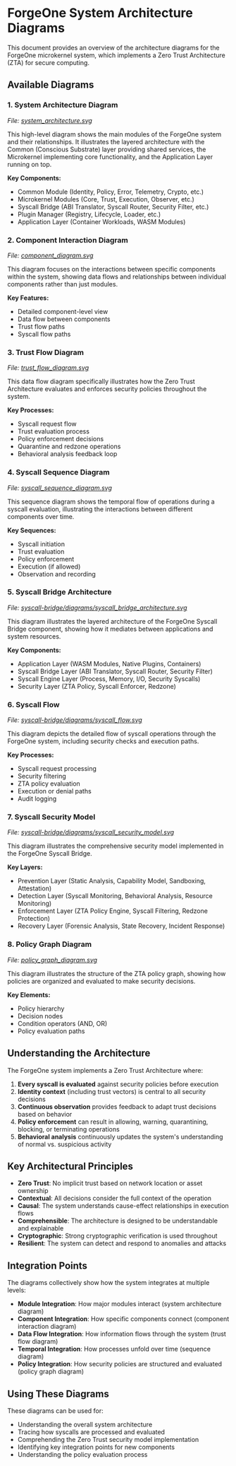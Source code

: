 # ForgeOne System Architecture Diagrams

This document provides an overview of the architecture diagrams for the ForgeOne microkernel system, which implements a Zero Trust Architecture (ZTA) for secure computing.

## Available Diagrams

### 1. System Architecture Diagram
*File: [system_architecture.svg](./system_architecture.svg)*

This high-level diagram shows the main modules of the ForgeOne system and their relationships. It illustrates the layered architecture with the Common (Conscious Substrate) layer providing shared services, the Microkernel implementing core functionality, and the Application Layer running on top.

**Key Components:**
- Common Module (Identity, Policy, Error, Telemetry, Crypto, etc.)
- Microkernel Modules (Core, Trust, Execution, Observer, etc.)
- Syscall Bridge (ABI Translator, Syscall Router, Security Filter, etc.)
- Plugin Manager (Registry, Lifecycle, Loader, etc.)
- Application Layer (Container Workloads, WASM Modules)

### 2. Component Interaction Diagram
*File: [component_diagram.svg](./component_diagram.svg)*

This diagram focuses on the interactions between specific components within the system, showing data flows and relationships between individual components rather than just modules.

**Key Features:**
- Detailed component-level view
- Data flow between components
- Trust flow paths
- Syscall flow paths

### 3. Trust Flow Diagram
*File: [trust_flow_diagram.svg](./trust_flow_diagram.svg)*

This data flow diagram specifically illustrates how the Zero Trust Architecture evaluates and enforces security policies throughout the system.

**Key Processes:**
- Syscall request flow
- Trust evaluation process
- Policy enforcement decisions
- Quarantine and redzone operations
- Behavioral analysis feedback loop

### 4. Syscall Sequence Diagram
*File: [syscall_sequence_diagram.svg](./syscall_sequence_diagram.svg)*

This sequence diagram shows the temporal flow of operations during a syscall evaluation, illustrating the interactions between different components over time.

**Key Sequences:**
- Syscall initiation
- Trust evaluation
- Policy enforcement
- Execution (if allowed)
- Observation and recording

### 5. Syscall Bridge Architecture
*File: [syscall-bridge/diagrams/syscall_bridge_architecture.svg](./syscall-bridge/diagrams/syscall_bridge_architecture.svg)*

This diagram illustrates the layered architecture of the ForgeOne Syscall Bridge component, showing how it mediates between applications and system resources.

**Key Components:**
- Application Layer (WASM Modules, Native Plugins, Containers)
- Syscall Bridge Layer (ABI Translator, Syscall Router, Security Filter)
- Syscall Engine Layer (Process, Memory, I/O, Security Syscalls)
- Security Layer (ZTA Policy, Syscall Enforcer, Redzone)

### 6. Syscall Flow
*File: [syscall-bridge/diagrams/syscall_flow.svg](./syscall-bridge/diagrams/syscall_flow.svg)*

This diagram depicts the detailed flow of syscall operations through the ForgeOne system, including security checks and execution paths.

**Key Processes:**
- Syscall request processing
- Security filtering
- ZTA policy evaluation
- Execution or denial paths
- Audit logging

### 7. Syscall Security Model
*File: [syscall-bridge/diagrams/syscall_security_model.svg](./syscall-bridge/diagrams/syscall_security_model.svg)*

This diagram illustrates the comprehensive security model implemented in the ForgeOne Syscall Bridge.

**Key Layers:**
- Prevention Layer (Static Analysis, Capability Model, Sandboxing, Attestation)
- Detection Layer (Syscall Monitoring, Behavioral Analysis, Resource Monitoring)
- Enforcement Layer (ZTA Policy Engine, Syscall Filtering, Redzone Protection)
- Recovery Layer (Forensic Analysis, State Recovery, Incident Response)

### 8. Policy Graph Diagram
*File: [policy_graph_diagram.svg](./policy_graph_diagram.svg)*

This diagram illustrates the structure of the ZTA policy graph, showing how policies are organized and evaluated to make security decisions.

**Key Elements:**
- Policy hierarchy
- Decision nodes
- Condition operators (AND, OR)
- Policy evaluation paths

## Understanding the Architecture

The ForgeOne system implements a Zero Trust Architecture where:

1. **Every syscall is evaluated** against security policies before execution
2. **Identity context** (including trust vectors) is central to all security decisions
3. **Continuous observation** provides feedback to adapt trust decisions based on behavior
4. **Policy enforcement** can result in allowing, warning, quarantining, blocking, or terminating operations
5. **Behavioral analysis** continuously updates the system's understanding of normal vs. suspicious activity

## Key Architectural Principles

- **Zero Trust**: No implicit trust based on network location or asset ownership
- **Contextual**: All decisions consider the full context of the operation
- **Causal**: The system understands cause-effect relationships in execution flows
- **Comprehensible**: The architecture is designed to be understandable and explainable
- **Cryptographic**: Strong cryptographic verification is used throughout
- **Resilient**: The system can detect and respond to anomalies and attacks

## Integration Points

The diagrams collectively show how the system integrates at multiple levels:

- **Module Integration**: How major modules interact (system architecture diagram)
- **Component Integration**: How specific components connect (component interaction diagram)
- **Data Flow Integration**: How information flows through the system (trust flow diagram)
- **Temporal Integration**: How processes unfold over time (sequence diagram)
- **Policy Integration**: How security policies are structured and evaluated (policy graph diagram)

## Using These Diagrams

These diagrams can be used for:

- Understanding the overall system architecture
- Tracing how syscalls are processed and evaluated
- Comprehending the Zero Trust security model implementation
- Identifying key integration points for new components
- Understanding the policy evaluation process